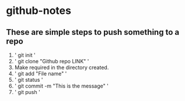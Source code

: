 # github-notes


## These are simple steps to push something to a repo

1. ' git init  '
2. ' git clone  "Github repo LINK" '
3.  Make required in the directory created.
4. ' git add  "File name" '
5. ' git status ' 
6. ' git commit -m "This is the message" '
7. ' git push '